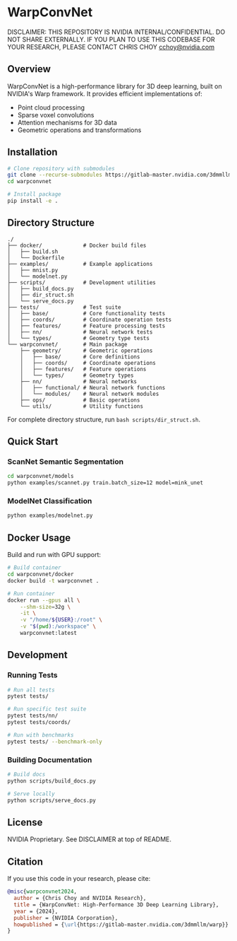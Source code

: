 # WarpConvNet

DISCLAIMER: THIS REPOSITORY IS NVIDIA INTERNAL/CONFIDENTIAL. DO NOT SHARE EXTERNALLY. IF YOU PLAN TO USE THIS CODEBASE FOR YOUR RESEARCH, PLEASE CONTACT CHRIS CHOY cchoy@nvidia.com

## Overview

WarpConvNet is a high-performance library for 3D deep learning, built on NVIDIA's Warp framework. It provides efficient implementations of:

- Point cloud processing
- Sparse voxel convolutions
- Attention mechanisms for 3D data
- Geometric operations and transformations

## Installation

```bash
# Clone repository with submodules
git clone --recurse-submodules https://gitlab-master.nvidia.com/3dmmllm/warp.git warpconvnet
cd warpconvnet

# Install package
pip install -e .
```

## Directory Structure

```
./
├── docker/             # Docker build files
│   ├── build.sh
│   └── Dockerfile
├── examples/           # Example applications
│   ├── mnist.py
│   └── modelnet.py
├── scripts/            # Development utilities
│   ├── build_docs.py
│   ├── dir_struct.sh
│   └── serve_docs.py
├── tests/              # Test suite
│   ├── base/           # Core functionality tests
│   ├── coords/         # Coordinate operation tests
│   ├── features/       # Feature processing tests
│   ├── nn/             # Neural network tests
│   └── types/          # Geometry type tests
└── warpconvnet/        # Main package
    ├── geometry/       # Geometric operations
    │   ├── base/       # Core definitions
    │   ├── coords/     # Coordinate operations
    │   ├── features/   # Feature operations
    │   └── types/      # Geometry types
    ├── nn/             # Neural networks
    │   ├── functional/ # Neural network functions
    │   └── modules/    # Neural network modules
    ├── ops/            # Basic operations
    └── utils/          # Utility functions
```

For complete directory structure, run `bash scripts/dir_struct.sh`.

## Quick Start

### ScanNet Semantic Segmentation

```bash
cd warpconvnet/models
python examples/scannet.py train.batch_size=12 model=mink_unet
```

### ModelNet Classification

```bash
python examples/modelnet.py
```

## Docker Usage

Build and run with GPU support:

```bash
# Build container
cd warpconvnet/docker
docker build -t warpconvnet .

# Run container
docker run --gpus all \
    --shm-size=32g \
    -it \
    -v "/home/${USER}:/root" \
    -v "$(pwd):/workspace" \
    warpconvnet:latest
```

## Development

### Running Tests

```bash
# Run all tests
pytest tests/

# Run specific test suite
pytest tests/nn/
pytest tests/coords/

# Run with benchmarks
pytest tests/ --benchmark-only
```

### Building Documentation

```bash
# Build docs
python scripts/build_docs.py

# Serve locally
python scripts/serve_docs.py
```

## License

NVIDIA Proprietary. See DISCLAIMER at top of README.

## Citation

If you use this code in your research, please cite:

```bibtex
@misc{warpconvnet2024,
  author = {Chris Choy and NVIDIA Research},
  title = {WarpConvNet: High-Performance 3D Deep Learning Library},
  year = {2024},
  publisher = {NVIDIA Corporation},
  howpublished = {\url{https://gitlab-master.nvidia.com/3dmmllm/warp}}
}
```
